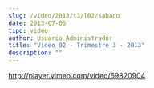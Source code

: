 ```yaml
---
slug: /video/2013/t3/l02/sabado
date: 2013-07-06
tipo: video
author: Usuario Administrador
title: "Video 02 - Trimestre 3 - 2013"
description: ""
---
```


http://player.vimeo.com/video/69820904
